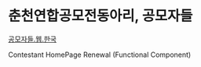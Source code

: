 # 춘천연합공모전동아리, 공모자들

<a href="https://gongmoja-s.web.app/">공모자들.웹.한국</a>

Contestant HomePage Renewal
(Functional Component)